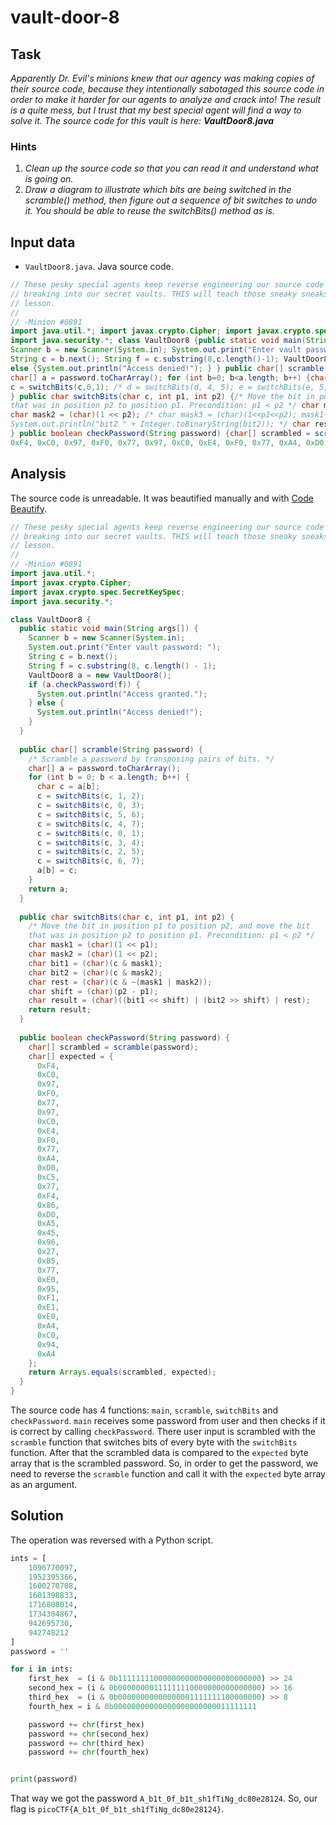 # vault-door-8

## Task

*Apparently Dr. Evil's minions knew that our agency was making copies of their source code, 
because they intentionally sabotaged this source code in order to make it harder for our agents to analyze and crack into! 
The result is a quite mess, but I trust that my best special agent will find a way to solve it. 
The source code for this vault is here: **VaultDoor8.java***

### Hints

1. *Clean up the source code so that you can read it and understand what is going on.*
2. *Draw a diagram to illustrate which bits are being switched in the scramble() method,
    then figure out a sequence of bit switches to undo it.
    You should be able to reuse the switchBits() method as is.*

## Input data

* `VaultDoor8.java`. Java source code.

```java
// These pesky special agents keep reverse engineering our source code and then
// breaking into our secret vaults. THIS will teach those sneaky sneaks a
// lesson.
//
// -Minion #0891
import java.util.*; import javax.crypto.Cipher; import javax.crypto.spec.SecretKeySpec;
import java.security.*; class VaultDoor8 {public static void main(String args[]) {
Scanner b = new Scanner(System.in); System.out.print("Enter vault password: ");
String c = b.next(); String f = c.substring(8,c.length()-1); VaultDoor8 a = new VaultDoor8(); if (a.checkPassword(f)) {System.out.println("Access granted."); }
else {System.out.println("Access denied!"); } } public char[] scramble(String password) {/* Scramble a password by transposing pairs of bits. */
char[] a = password.toCharArray(); for (int b=0; b<a.length; b++) {char c = a[b]; c = switchBits(c,1,2); c = switchBits(c,0,3); /* c = switchBits(c,14,3); c = switchBits(c, 2, 0); */ c = switchBits(c,5,6); c = switchBits(c,4,7);
c = switchBits(c,0,1); /* d = switchBits(d, 4, 5); e = switchBits(e, 5, 6); */ c = switchBits(c,3,4); c = switchBits(c,2,5); c = switchBits(c,6,7); a[b] = c; } return a;
} public char switchBits(char c, int p1, int p2) {/* Move the bit in position p1 to position p2, and move the bit
that was in position p2 to position p1. Precondition: p1 < p2 */ char mask1 = (char)(1 << p1);
char mask2 = (char)(1 << p2); /* char mask3 = (char)(1<<p1<<p2); mask1++; mask1--; */ char bit1 = (char)(c & mask1); char bit2 = (char)(c & mask2); /* System.out.println("bit1 " + Integer.toBinaryString(bit1));
System.out.println("bit2 " + Integer.toBinaryString(bit2)); */ char rest = (char)(c & ~(mask1 | mask2)); char shift = (char)(p2 - p1); char result = (char)((bit1<<shift) | (bit2>>shift) | rest); return result;
} public boolean checkPassword(String password) {char[] scrambled = scramble(password); char[] expected = {
0xF4, 0xC0, 0x97, 0xF0, 0x77, 0x97, 0xC0, 0xE4, 0xF0, 0x77, 0xA4, 0xD0, 0xC5, 0x77, 0xF4, 0x86, 0xD0, 0xA5, 0x45, 0x96, 0x27, 0xB5, 0x77, 0xE0, 0x95, 0xF1, 0xE1, 0xE0, 0xA4, 0xC0, 0x94, 0xA4 }; return Arrays.equals(scrambled, expected); } }
```

## Analysis

The source code is unreadable.
It was beautified manually and with [Code Beautify](https://codebeautify.org/javaviewer).

```java
// These pesky special agents keep reverse engineering our source code and then
// breaking into our secret vaults. THIS will teach those sneaky sneaks a
// lesson.
//
// -Minion #0891
import java.util.*;
import javax.crypto.Cipher;
import javax.crypto.spec.SecretKeySpec;
import java.security.*;

class VaultDoor8 {
  public static void main(String args[]) {
    Scanner b = new Scanner(System.in);
    System.out.print("Enter vault password: ");
    String c = b.next();
    String f = c.substring(8, c.length() - 1);
    VaultDoor8 a = new VaultDoor8();
    if (a.checkPassword(f)) {
      System.out.println("Access granted.");
    } else {
      System.out.println("Access denied!");
    }
  }
  
  public char[] scramble(String password) {
    /* Scramble a password by transposing pairs of bits. */
    char[] a = password.toCharArray();
    for (int b = 0; b < a.length; b++) {
      char c = a[b];
      c = switchBits(c, 1, 2);
      c = switchBits(c, 0, 3);
      c = switchBits(c, 5, 6);
      c = switchBits(c, 4, 7);
      c = switchBits(c, 0, 1);
      c = switchBits(c, 3, 4);
      c = switchBits(c, 2, 5);
      c = switchBits(c, 6, 7);
      a[b] = c;
    }
    return a;
  }
  
  public char switchBits(char c, int p1, int p2) {
    /* Move the bit in position p1 to position p2, and move the bit
    that was in position p2 to position p1. Precondition: p1 < p2 */
    char mask1 = (char)(1 << p1);
    char mask2 = (char)(1 << p2);
    char bit1 = (char)(c & mask1);
    char bit2 = (char)(c & mask2);
    char rest = (char)(c & ~(mask1 | mask2));
    char shift = (char)(p2 - p1);
    char result = (char)((bit1 << shift) | (bit2 >> shift) | rest);
    return result;
  }
  
  public boolean checkPassword(String password) {
    char[] scrambled = scramble(password);
    char[] expected = {
      0xF4,
      0xC0,
      0x97,
      0xF0,
      0x77,
      0x97,
      0xC0,
      0xE4,
      0xF0,
      0x77,
      0xA4,
      0xD0,
      0xC5,
      0x77,
      0xF4,
      0x86,
      0xD0,
      0xA5,
      0x45,
      0x96,
      0x27,
      0xB5,
      0x77,
      0xE0,
      0x95,
      0xF1,
      0xE1,
      0xE0,
      0xA4,
      0xC0,
      0x94,
      0xA4
    };
    return Arrays.equals(scrambled, expected);
  }
}
```

The source code has 4 functions: `main`, `scramble`, `switchBits` and `checkPassword`.
`main` receives some password from user and then checks if it is correct by calling `checkPassword`.
There user input is scrambled with the `scramble` function that switches bits of every byte with the `switchBits` function.
After that the scrambled data is compared to the `expected` byte array that is the scrambled password.
So, in order to get the password, we need to reverse the `scramble` function and call it with the `expected` byte array as an argument.

## Solution

The operation was reversed with a Python script.

```python
ints = [
    1096770097,
    1952395366,
    1600270708,
    1601398833,
    1716808014,
    1734304867,
    942695730,
    942748212
]
password = ''

for i in ints:
    first_hex  = (i & 0b11111111000000000000000000000000) >> 24 
    second_hex = (i & 0b00000000111111110000000000000000) >> 16
    third_hex  = (i & 0b00000000000000001111111100000000) >> 8
    fourth_hex = i & 0b00000000000000000000000011111111

    password += chr(first_hex)
    password += chr(second_hex)
    password += chr(third_hex)
    password += chr(fourth_hex)


print(password)
```

That way we got the password `A_b1t_0f_b1t_sh1fTiNg_dc80e28124`.
So, our flag is `picoCTF{A_b1t_0f_b1t_sh1fTiNg_dc80e28124}`.
